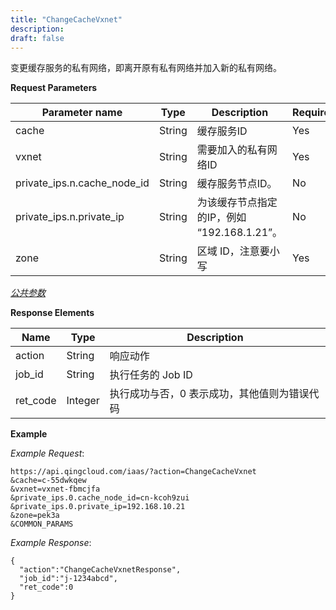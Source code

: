 ```yaml
---
title: "ChangeCacheVxnet"
description: 
draft: false
---
```




变更缓存服务的私有网络，即离开原有私有网络并加入新的私有网络。

**Request Parameters**

| Parameter name | Type | Description | Required |
| --- | --- | --- | --- |
| cache | String | 缓存服务ID | Yes |
| vxnet | String | 需要加入的私有网络ID | Yes |
| private_ips.n.cache_node_id | String | 缓存服务节点ID。 | No |
| private_ips.n.private_ip | String | 为该缓存节点指定的IP，例如 “192.168.1.21”。 | No |
| zone | String | 区域 ID，注意要小写 | Yes |

[_公共参数_](../../../parameters/)

**Response Elements**

| Name | Type | Description |
| --- | --- | --- |
| action | String | 响应动作 |
| job_id | String | 执行任务的 Job ID |
| ret_code | Integer | 执行成功与否，0 表示成功，其他值则为错误代码 |

**Example**

_Example Request_:

```
https://api.qingcloud.com/iaas/?action=ChangeCacheVxnet
&cache=c-55dwkqew
&vxnet=vxnet-fbmcjfa
&private_ips.0.cache_node_id=cn-kcoh9zui
&private_ips.0.private_ip=192.168.10.21
&zone=pek3a
&COMMON_PARAMS
```

_Example Response_:

```
{
  "action":"ChangeCacheVxnetResponse",
  "job_id":"j-1234abcd",
  "ret_code":0
}
```
